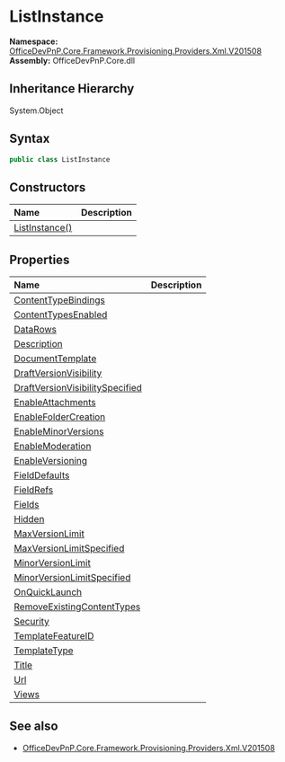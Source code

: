 # ListInstance
  

**Namespace:** [OfficeDevPnP.Core.Framework.Provisioning.Providers.Xml.V201508](OfficeDevPnP.Core.Framework.Provisioning.Providers.Xml.V201508.md)  
**Assembly:** OfficeDevPnP.Core.dll  
## Inheritance Hierarchy
System.Object  
## Syntax
```C#
public class ListInstance
```
## Constructors
|**Name**|**Description**|
|:-----|:-----|
| [ListInstance()](OfficeDevPnP.Core.Framework.Provisioning.Providers.Xml.V201508.ListInstance.ctor1.md) |  
## Properties
|**Name**|**Description**|
|:-----|:-----|
| [ContentTypeBindings](OfficeDevPnP.Core.Framework.Provisioning.Providers.Xml.V201508.ListInstance.ContentTypeBindings.md) | 
| [ContentTypesEnabled](OfficeDevPnP.Core.Framework.Provisioning.Providers.Xml.V201508.ListInstance.ContentTypesEnabled.md) | 
| [DataRows](OfficeDevPnP.Core.Framework.Provisioning.Providers.Xml.V201508.ListInstance.DataRows.md) | 
| [Description](OfficeDevPnP.Core.Framework.Provisioning.Providers.Xml.V201508.ListInstance.Description.md) | 
| [DocumentTemplate](OfficeDevPnP.Core.Framework.Provisioning.Providers.Xml.V201508.ListInstance.DocumentTemplate.md) | 
| [DraftVersionVisibility](OfficeDevPnP.Core.Framework.Provisioning.Providers.Xml.V201508.ListInstance.DraftVersionVisibility.md) | 
| [DraftVersionVisibilitySpecified](OfficeDevPnP.Core.Framework.Provisioning.Providers.Xml.V201508.ListInstance.DraftVersionVisibilitySpecified.md) | 
| [EnableAttachments](OfficeDevPnP.Core.Framework.Provisioning.Providers.Xml.V201508.ListInstance.EnableAttachments.md) | 
| [EnableFolderCreation](OfficeDevPnP.Core.Framework.Provisioning.Providers.Xml.V201508.ListInstance.EnableFolderCreation.md) | 
| [EnableMinorVersions](OfficeDevPnP.Core.Framework.Provisioning.Providers.Xml.V201508.ListInstance.EnableMinorVersions.md) | 
| [EnableModeration](OfficeDevPnP.Core.Framework.Provisioning.Providers.Xml.V201508.ListInstance.EnableModeration.md) | 
| [EnableVersioning](OfficeDevPnP.Core.Framework.Provisioning.Providers.Xml.V201508.ListInstance.EnableVersioning.md) | 
| [FieldDefaults](OfficeDevPnP.Core.Framework.Provisioning.Providers.Xml.V201508.ListInstance.FieldDefaults.md) | 
| [FieldRefs](OfficeDevPnP.Core.Framework.Provisioning.Providers.Xml.V201508.ListInstance.FieldRefs.md) | 
| [Fields](OfficeDevPnP.Core.Framework.Provisioning.Providers.Xml.V201508.ListInstance.Fields.md) | 
| [Hidden](OfficeDevPnP.Core.Framework.Provisioning.Providers.Xml.V201508.ListInstance.Hidden.md) | 
| [MaxVersionLimit](OfficeDevPnP.Core.Framework.Provisioning.Providers.Xml.V201508.ListInstance.MaxVersionLimit.md) | 
| [MaxVersionLimitSpecified](OfficeDevPnP.Core.Framework.Provisioning.Providers.Xml.V201508.ListInstance.MaxVersionLimitSpecified.md) | 
| [MinorVersionLimit](OfficeDevPnP.Core.Framework.Provisioning.Providers.Xml.V201508.ListInstance.MinorVersionLimit.md) | 
| [MinorVersionLimitSpecified](OfficeDevPnP.Core.Framework.Provisioning.Providers.Xml.V201508.ListInstance.MinorVersionLimitSpecified.md) | 
| [OnQuickLaunch](OfficeDevPnP.Core.Framework.Provisioning.Providers.Xml.V201508.ListInstance.OnQuickLaunch.md) | 
| [RemoveExistingContentTypes](OfficeDevPnP.Core.Framework.Provisioning.Providers.Xml.V201508.ListInstance.RemoveExistingContentTypes.md) | 
| [Security](OfficeDevPnP.Core.Framework.Provisioning.Providers.Xml.V201508.ListInstance.Security.md) | 
| [TemplateFeatureID](OfficeDevPnP.Core.Framework.Provisioning.Providers.Xml.V201508.ListInstance.TemplateFeatureID.md) | 
| [TemplateType](OfficeDevPnP.Core.Framework.Provisioning.Providers.Xml.V201508.ListInstance.TemplateType.md) | 
| [Title](OfficeDevPnP.Core.Framework.Provisioning.Providers.Xml.V201508.ListInstance.Title.md) | 
| [Url](OfficeDevPnP.Core.Framework.Provisioning.Providers.Xml.V201508.ListInstance.Url.md) | 
| [Views](OfficeDevPnP.Core.Framework.Provisioning.Providers.Xml.V201508.ListInstance.Views.md) | 
## See also
- [OfficeDevPnP.Core.Framework.Provisioning.Providers.Xml.V201508](OfficeDevPnP.Core.Framework.Provisioning.Providers.Xml.V201508.md)

